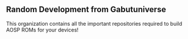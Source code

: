 ## Random Development from Gabutuniverse

This organization contains all the important repositories required to build AOSP ROMs for your devices!
